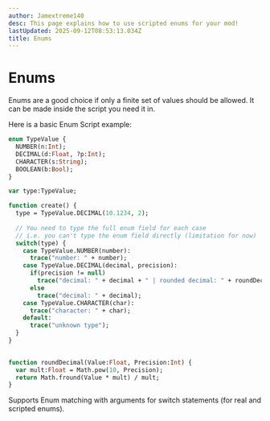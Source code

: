 ```yaml
---
author: Jamextreme140
desc: This page explains how to use scripted enums for your mod!
lastUpdated: 2025-09-12T08:53:13.034Z
title: Enums
---
```

# Enums

Enums are a good choice if only a finite set of values should be allowed. It can be made inside the script you need it in.

Here is a basic Enum Script example:

```haxe
enum TypeValue {
  NUMBER(n:Int);
  DECIMAL(d:Float, ?p:Int);
  CHARACTER(s:String);
  BOOLEAN(b:Bool);
}

var type:TypeValue;

function create() {
  type = TypeValue.DECIMAL(10.1234, 2);
  
  // You need to type the full enum field for each case
  // i.e. you can't type the enum field directly (limitation for now)
  switch(type) {
    case TypeValue.NUMBER(number): 
      trace("number: " + number);
    case TypeValue.DECIMAL(decimal, precision): 
      if(precision != null)
        trace("decimal: " + decimal + " | rounded decimal: " + roundDecimal(decimal, precision));
      else
        trace("decimal: " + decimal);
    case TypeValue.CHARACTER(char): 
      trace("character: " + char);
    default: 
      trace("unknown type");
  }
}
  

function roundDecimal(Value:Float, Precision:Int) {
  var mult:Float = Math.pow(10, Precision);
  return Math.fround(Value * mult) / mult;
}
```

Supports Enum matching with arguments for switch statements (for real and scripted enums).
